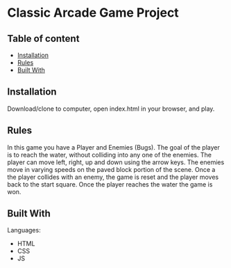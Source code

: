# Classic Arcade Game Project

## Table of content

* [Installation](#installation)
* [Rules](#rules)
* [Built With](#built-with)

## Installation

Download/clone to computer, open index.html in your browser, and play.

## Rules

In this game you have a Player and Enemies (Bugs). The goal of the player is to reach the water, without colliding into any one of the enemies. The player can move left, right, up and down using the arrow keys. The enemies move in varying speeds on the paved block portion of the scene. Once a the player collides with an enemy, the game is reset and the player moves back to the start square. Once the player reaches the water the game is won.

## Built With

Languages:

* HTML
* CSS
* JS
